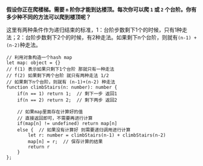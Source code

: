 **假设你正在爬楼梯。需要 `n` 阶你才能到达楼顶。每次你可以爬 `1` 或 `2` 个台阶。你有多少种不同的方法可以爬到楼顶呢？**

这里有两种条件作为递归结束的标准，1：台阶步数剩下1个的时候，只有1种走法；2：台阶步数剩下2个的时候，有2种走法。如果剩下n个台阶，则就有`(n-1) + (n-2)`种走法。

```tsx
// 利用对象构造一个hash map
let map: object = {}
// f(1) 表示如果只剩下1个台阶 那就只有一种走法
// f(2) 如果剩下两个台阶 就只有两种走法 1/2
// 如果剩下n个台阶，则就有 (n-1)+(n-2) 种走法
function climbStairs(n: number): number {
    if(n == 1) return 1;  // 剩下一步 返回1
    if(n == 2) return 2;  // 剩下两步 返回2

    // 如果map里面存在计算好的值
    // 直接返回即可，不需要再进行计算
    if(map[n] != undefined) return map[n]  
    else {  // 如果没有计算好 则需要递归调用进行计算
        let r: number = climbStairs(n-1) + climbStairs(n-2)
        map[n] = r;  // 保存计算的结果
        return r
    }
};
```




